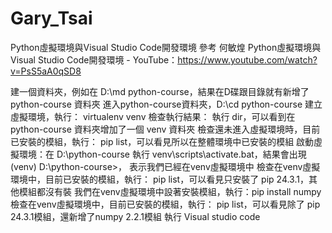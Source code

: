 # Gary_Tsai
Python虛擬環境與Visual Studio Code開發環境
參考 何敏煌 Python虛擬環境與Visual Studio Code開發環境 - YouTube：https://www.youtube.com/watch?v=PsS5aA0qSD8 

建一個資料夾，例如在 D:\md python-course，結果在D碟跟目錄就有新增了 python-course 資料夾
進入python-course資料夾，D:\cd python-course
建立虛擬環境，執行： virtualenv venv
檢查執行結果： 執行 dir，可以看到在 python-course 資料夾增加了一個 venv 資料夾
檢查還未進入虛擬環境時，目前已安裝的模組，執行： pip list，可以看見所以在整體環境中已安裝的模組 
啟動虛擬環境：在 D:\python-course 執行 venv\scripts\activate.bat，結果會出現 (venv) D:\python-course>， 表示我們已經在venv虛擬環境中
檢查在venv虛擬環境中，目前已安裝的模組，執行： pip list，可以看見只安裝了 pip 24.3.1，其他模組都沒有裝
我們在venv虛擬環境中設著安裝模組，執行：pip install numpy
檢查在venv虛擬環境中，目前已安裝的模組，執行： pip list，可以看見除了 pip 24.3.1模組，還新增了numpy 2.2.1模組
執行 Visual studio code
